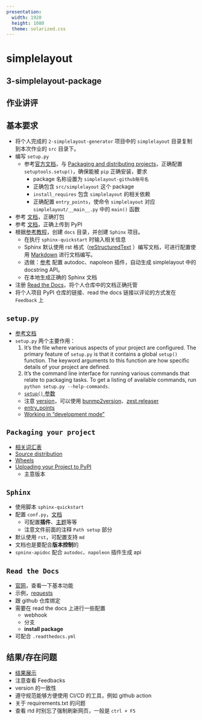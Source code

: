 ```yaml
---
presentation:
  width: 1920
  height: 1080
  theme: solarized.css
---
```


<!-- slide -->

# simplelayout

## 3-simplelayout-package

## 作业讲评

<!-- slide -->

## 基本要求

- 将个人完成的 `2-simplelayout-generator` 项目中的 `simplelayout` 目录复制到本次作业的 `src` 目录下。
- 编写 `setup.py`
  - 参考[官方文档](https://docs.python.org/3/distributing/index.html#reading-the-python-packaging-user-guide)，与 [Packaging and distributing projects](https://packaging.python.org/guides/distributing-packages-using-setuptools/)，正确配置 `setuptools.setup()`，确保能被 `pip` 正确安装，要求
    - package 名称设置为 `simplelayout-github账号名`
    - 正确包含 `src/simplelayout` 这个 package
    - `install_requires` 包含 `simplelayout` 的相关依赖
    - 正确配置 `entry_points`，使命令 `simplelayout` 对应 `simplelayout/__main__.py` 中的 `main()` 函数
- 参考 [文档](https://packaging.python.org/guides/distributing-packages-using-setuptools/#packaging-your-project)，正确打包
- 参考 [文档](https://packaging.python.org/guides/distributing-packages-using-setuptools/#id77)，正确上传到 PyPI
- 根据[参考教程](https://docs.readthedocs.io/en/stable/intro/getting-started-with-sphinx.html)，创建 `docs` 目录，并创建 `Sphinx` 项目。
  - 在执行 `sphinx-quickstart` 时输入相关信息
  - Sphinx 默认使用 rst 格式（[reStructuredText](https://www.sphinx-doc.org/en/master/usage/restructuredtext/basics.html) ）编写文档，可进行配置使用 [Markdown](https://docs.readthedocs.io/en/stable/intro/getting-started-with-sphinx.html#using-markdown-with-sphinx) 进行文档编写。
  - 选做：[参考](https://www.sphinx-doc.org/en/master/usage/extensions/napoleon.html) 配置 autodoc、napoleon 插件，自动生成 simplelayout 中的 docstring API。
  - 在本地生成正确的 Sphinx 文档
- 注册 [Read the Docs](https://readthedocs.org/)，将个人仓库中的文档正确托管
- 将个人项目 PyPI 仓库的链接、read the docs 链接以评论的方式发在 `Feedback` 上


<!-- slide -->


## `setup.py`

- [参考文档](https://packaging.python.org/guides/distributing-packages-using-setuptools/)
- `setup.py` 两个主要作用：
  1. It’s the file where various aspects of your project are configured. The primary feature of `setup.py` is that it contains a global `setup()` function. The keyword arguments to this function are how specific details of your project are defined.
  2. It’s the command line interface for running various commands that relate to packaging tasks. To get a listing of available commands, run `python setup.py --help-commands`.
  - [`setup()` 参数](https://packaging.python.org/guides/distributing-packages-using-setuptools/#setup-args)
  - 注意 [version](https://packaging.python.org/guides/distributing-packages-using-setuptools/#version)，可以使用 [bunmp2version](https://pypi.org/project/bump2version/#description)、[zest.releaser](https://pypi.org/project/zest.releaser/)
  - [entry_points](https://packaging.python.org/guides/distributing-packages-using-setuptools/#entry-points)
  - [Working in “development mode”](https://packaging.python.org/guides/distributing-packages-using-setuptools/#working-in-development-mode)


<!-- slide -->


## `Packaging your project`

- [相关词汇表](https://packaging.python.org/glossary/#glossary)
- [Source distribution](https://packaging.python.org/guides/distributing-packages-using-setuptools/#source-distributions)
- [Wheels](https://packaging.python.org/guides/distributing-packages-using-setuptools/#wheels)
- [Uploading your Project to PyPI](https://packaging.python.org/guides/distributing-packages-using-setuptools/#uploading-your-project-to-pypi)
  - 主意版本

<!-- slide -->

## `Sphinx`

- 使用脚本 `sphinx-quickstart`
- 配置 `conf.py`，[文档](https://www.sphinx-doc.org/en/master/usage/configuration.html)
  - 可配置**插件**、[主题](https://www.sphinx-doc.org/en/master/usage/theming.html#builtin-themes)等等
  - 注意文件前面的注释 `Path setup` 部分
- 默认使用 `rst`，可配置支持 `md`
- 文档也是要配合**版本控制**的
- `spninx-apidoc` 配合 `autodoc`、`napoleon` 插件生成 api

<!-- slide -->

## `Read the Docs`

- [官网](https://readthedocs.org/)，查看一下基本功能
- 示例，[requests](https://requests.readthedocs.io/en/master/)
- 跟 github 仓库绑定
- 需要在 read the docs 上进行一些配置
  - webhook
  - 分支
  - **install package**
- 可配合 `.readthedocs.yml`


<!-- slide -->


## 结果/存在问题

- [结果展示](https://classroom.github.com/classrooms/63539802-idrl-assignment-classroom-python/assignments/3-simplelayout-package)
- 注意查看 Feedbacks
- version 的一致性
- 遵守规范能够方便使用 CI/CD 的工具，例如 github action
- 关于 requirements.txt 的问题
- 查看 rtd 时别忘了强制刷新网页，一般是 `ctrl + F5`


